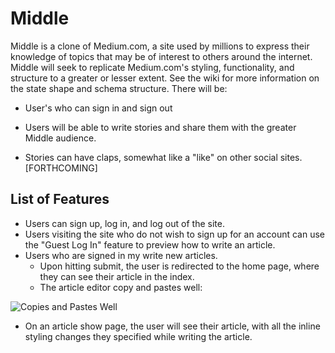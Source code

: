 # Middle

Middle is a clone of Medium.com, a site used by millions to express their knowledge of topics that may be of interest to others around the internet. Middle will seek to replicate Medium.com's styling, functionality, and structure to a greater or lesser extent. See the wiki for more information on the state shape and schema structure. There will be:

* User's who can sign in and sign out

* Users will be able to write stories and share them with the greater Middle audience. 

* Stories can have claps, somewhat like a "like" on other social sites. [FORTHCOMING]

## List of Features
* Users can sign up, log in, and log out of the site.
* Users visiting the site who do not wish to sign up for an account can use the
  "Guest Log In" feature to preview how to write an article.
* Users who are signed in my write new articles. 
  * Upon hitting submit, the user is redirected to the home page, where they can
    see their article in the index.
  * The article editor copy and pastes well:
  
![Copies and Pastes Well](https://s3.us-east-2.amazonaws.com/middle-seeds/copy-paste.gif)
* On an article show page, the user will see their article, with all the inline
  styling changes they specified while writing the article.





